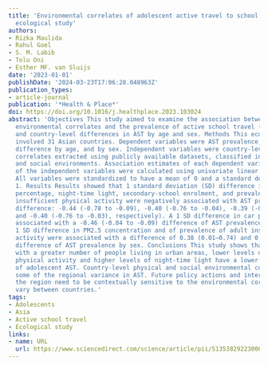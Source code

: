```yaml
---
title: 'Environmental correlates of adolescent active travel to school in Asia: An
  ecological study'
authors:
- Rizka Maulida
- Rahul Goel
- S. M. Labib
- Tolu Oni
- Esther MF. van Sluijs
date: '2023-01-01'
publishDate: '2024-03-23T17:06:28.048963Z'
publication_types:
- article-journal
publication: '*Health & Place*'
doi: https://doi.org/10.1016/j.healthplace.2023.103024
abstract: 'Objectives This study aimed to examine the association between country-level
  environmental correlates and the prevalence of active school travel (AST) in Asia
  and country-level differences in AST by age and sex. Methods This ecological study
  involved 31 Asian countries. Dependent variables were AST prevalence, AST prevalence
  difference by age, and by sex. Independent variables were country-level environmental
  correlates extracted using publicly available datasets, classified into physical
  and social environments. Association estimates of each dependent variable and each
  of the independent variables were calculated using univariate linear regression.
  All variables were standardized to have a mean of 0 and a standard deviation of
  1. Results Results showed that 1 standard deviation (SD) difference in urban population
  percentage, night-time light, secondary-school enrolment, and prevalence of adult
  insufficient physical activity were negatively associated with AST prevalence (SD
  difference: -0.44 (-0.78 to -0.09), -0.40 (-0.76 to -0.04), -0.39 (-0.74 to -0.04),
  and -0.40 (-0.76 to -0.03), respectively). A 1 SD difference in car per people was
  associated with a -0.46 (-0.84 to -0.09) difference of AST prevalence by age. A
  1 SD difference in PM2.5 concentration and of prevalence of adult insufficient physical
  activity were associated with a difference of 0.38 (0.01–0.74) and 0.42 (0.03–0.80)
  difference of AST prevalence by sex. Conclusions This study shows that Asian countries
  with a greater number of people living in urban areas, lower levels of overall adult
  physical activity and higher levels of night-time light have a lower prevalence
  of adolescent AST. Country-level physical and social environmental correlates explained
  some of the regional variance in AST. Future policy actions and interventions for
  the region need to be contextually sensitive to the environmental correlates that
  vary between countries.'
tags:
- Adolescents
- Asia
- Active school travel
- Ecological study
links:
- name: URL
  url: https://www.sciencedirect.com/science/article/pii/S1353829223000618
---
```

